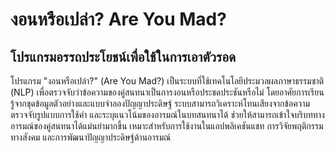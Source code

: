 # งอนหรือเปล่า? Are You Mad? 
## โปรแกรมอรรถประโยชน์เพื่อใช้ในการเอาตัวรอด
โปรแกรม "งอนหรือเปล่า?" (Are You Mad?) เป็นระบบที่ใช้เทคโนโลยีประมวลผลภาษาธรรมชาติ (NLP) เพื่อตรวจจับว่าข้อความของคู่สนทนาเป็นการงอนหรือประชดประชันหรือไม่ โดยอาศัยการเรียนรู้จากชุดข้อมูลตัวอย่างและแบบจำลองปัญญาประดิษฐ์ ระบบสามารถวิเคราะห์โทนเสียงจากข้อความ ตรวจจับรูปแบบการใช้คำ และระบุแนวโน้มของอารมณ์ในบทสนทนาได้ ช่วยให้สามารถเข้าใจบริบททางอารมณ์ของคู่สนทนาได้แม่นยำมากขึ้น เหมาะสำหรับการใช้งานในแอปพลิเคชันแชท การวิจัยพฤติกรรมทางสังคม และการพัฒนาปัญญาประดิษฐ์ด้านอารมณ์
